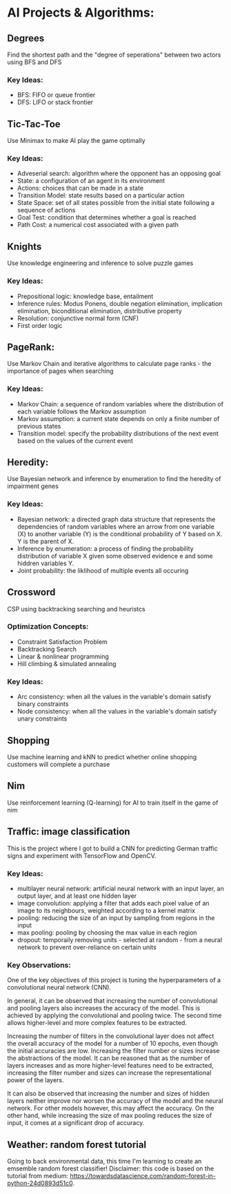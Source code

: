 # AI Projects & Algorithms:

## Degrees
Find the shortest path and the "degree of seperations" between two actors using BFS and DFS

### Key Ideas:
- BFS: FIFO or queue frontier
- DFS: LIFO or stack frontier

## Tic-Tac-Toe
Use Minimax to make AI play the game optimally

### Key Ideas:
- Adveserial search: algorithm where the opponent has an opposing goal
- State: a configuration of an agent in its environment
- Actions: choices that can be made in a state
- Transition Model: state results based on a particular action
- State Space: set of all states possible from the initial state following a sequence of actions
- Goal Test: condition that determines whether a goal is reached
- Path Cost: a numerical cost associated with a given path

## Knights
Use knowledge engineering and inference to solve puzzle games

### Key Ideas:
- Prepositional logic: knowledge base, entailment
- Inference rules: Modus Ponens, double negation elimination, implication elimination, biconditional elimination,
distributive property
- Resolution: conjunctive normal form (CNF)
- First order logic

## PageRank:
Use Markov Chain and iterative algorithms to calculate page ranks - the importance of pages when searching

### Key Ideas:
- Markov Chain: a sequence of random variables where the distribution of each variable follows the Markov assumption
- Markov assumption: a current state depends on only a finite number of previous states
- Transition model: specify the probability distributions of the next event based on the values of the current event

## Heredity:
Use Bayesian network and inference by enumeration to find the heredity of impairment genes

### Key Ideas:
- Bayesian network: a directed graph data structure that represents the dependencies of random variables where an
arrow from one variable (X) to another variable (Y) is the conditional probability of Y based on X. Y is the parent of X.
- Inference by enumeration: a process of finding the probability distribution of variable X given some observed evidence
e and some hiddren variables Y.
- Joint probability: the liklihood of multiple events all occuring

## Crossword
CSP using backtracking searching and heuristcs

### Optimization Concepts:
- Constraint Satisfaction Problem
- Backtracking Search
- Linear & nonlinear programming
- Hill climbing & simulated annealing

### Key Ideas:
- Arc consistency: when all the values in the variable's domain satisfy binary constraints
- Node consistency: when all the values in the variable's domain satisfy unary constraints

## Shopping
Use machine learning and kNN to predict whether online shopping customers will complete a purchase

## Nim
Use reinforcement learning (Q-learning) for AI to train itself in the game of nim

## Traffic: image classification
This is the project where I got to build a CNN for predicting German traffic signs and experiment with TensorFlow and OpenCV.

### Key Ideas: 
- multilayer neural network: artificial neural network with an input layer,
an output layer, and at least one hidden layer
- image convolution: applying a filter that adds each pixel value of an image
to its neighbours, weighted according to a kernel matrix
- pooling: reducing the size of an input by sampling from regions in the input
- max pooling: pooling by choosing the max value in each region
- dropout: temporaily removing units - selected at random - from a neural network
to prevent over-reliance on certain units

### Key Observations:
One of the key objectives of this project is tuning the hyperparameters of a convolutional neural network (CNN).

In general, it can be observed that increasing the number of convolutional and pooling 
layers also increases the accuracy of the model. This is achieved by applying the 
convolutional and pooling twice. The second time allows higher-level and more complex features to be extracted. 

Increasing the number of filters in the convolutional layer does not affect 
the overall accuracy of the model for a number of 10 epochs, even though the initial accuracies are low. Increasing the filter number or sizes increase the abstractions of the model. It can be reasoned that as the number of layers increases and as more higher-level features need to be extracted, increasing the filter number and sizes can increase the representational power of the layers. 

It can also be observed that increasing the number and sizes of hidden layers neither improve
nor worsen the accuracy of the model and the neural network. For other models however, this may affect the 
accuracy. On the other hand, while increasing the size of max pooling reduces the size of input, it comes at a significant drop of accuracy.

## Weather: random forest tutorial
Going to back environmental data, this time I'm learning to create an emsemble random forest classifier! Disclaimer: this code is based on the tutorial from medium: https://towardsdatascience.com/random-forest-in-python-24d0893d51c0. 
